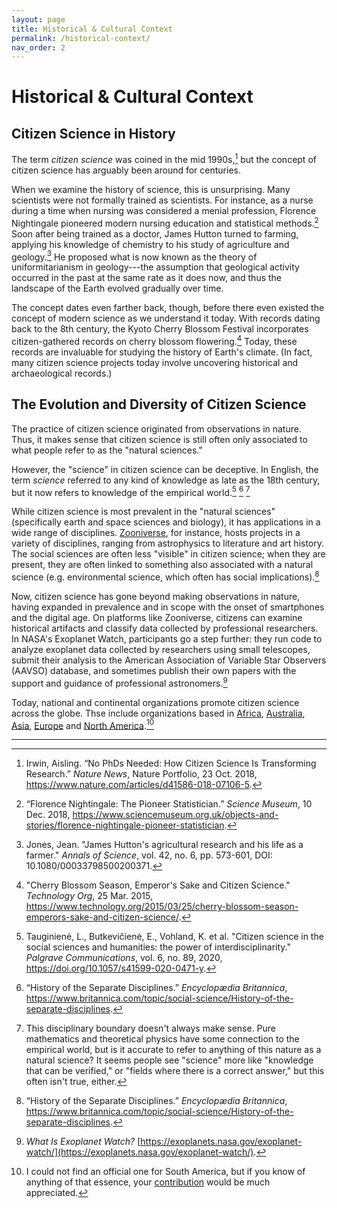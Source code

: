 ```yaml
---
layout: page
title: Historical & Cultural Context
permalink: /historical-context/
nav_order: 2
---
```


# Historical & Cultural Context

## Citizen Science in History

The term *citizen science* was coined in the mid 1990s,[^1] but the concept of citizen science has arguably been around for centuries.

When we examine the history of science, this is unsurprising. Many scientists were not formally trained as scientists. For instance, as a nurse during a time when nursing was considered a menial profession, Florence Nightingale pioneered modern nursing education and statistical methods.[^2] Soon after being trained as a doctor, James Hutton turned to farming, applying his knowledge of chemistry to his study of agriculture and geology.[^3] He proposed what is now known as the theory of uniformitarianism in geology---the assumption that geological activity occurred in the past at the same rate as it does now, and thus the landscape of the Earth evolved gradually over time.

The concept dates even farther back, though, before there even existed the concept of modern science as we understand it today. With records dating back to the 8th century, the Kyoto Cherry Blossom Festival incorporates citizen-gathered records on cherry blossom flowering.[^4] Today, these records are invaluable for studying the history of Earth's climate. (In fact, many citizen science projects today involve uncovering historical and archaeological records.)

## The Evolution and Diversity of Citizen Science

The practice of citizen science originated from observations in nature. Thus, it makes sense that citizen science is still often only associated to what people refer to as the "natural sciences."

However, the "science" in citizen science can be deceptive. In English, the term *science* referred to any kind of knowledge as late as the 18th century, but it now refers to knowledge of the empirical world.[^5] [^6] [^7]

While citizen science is most prevalent in the "natural sciences" (specifically earth and space sciences and biology), it has applications in a wide range of disciplines. [Zooniverse](https://www.zooniverse.org/), for instance, hosts projects in a variety of disciplines, ranging from astrophysics to literature and art history. The social sciences are often less "visible" in citizen science; when they are present, they are often linked to something also associated with a natural science (e.g. environmental science, which often has social implications).[^6]

Now, citizen science has gone beyond making observations in nature, having expanded in prevalence and in scope with the onset of smartphones and the digital age. On platforms like Zooniverse, citizens can examine historical artifacts and classify data collected by professional researchers. In NASA's Exoplanet Watch, participants go a step further: they run code to analyze exoplanet data collected by researchers using small telescopes, submit their analysis to the American Association of Variable Star Observers (AAVSO) database, and sometimes publish their own papers with the support and guidance of professional astronomers.[^8]

Today, national and continental organizations promote citizen science across the globe. Thse include organizations based in [Africa](https://www.usiu.ac.ke/citsci-africa-association/), [Australia](https://citizenscience.org.au/), [Asia](https://citizenscience.asia/), [Europe](https://ecsa.citizen-science.net/) and [North America](https://citizenscience.org/).[^9]


---

[^1]: Irwin, Aisling. “No PhDs Needed: How Citizen Science Is Transforming Research.” *Nature News*, Nature Portfolio, 23 Oct. 2018, https://www.nature.com/articles/d41586-018-07106-5.

[^2]: “Florence Nightingale: The Pioneer Statistician.” *Science Museum*, 10 Dec. 2018, https://www.sciencemuseum.org.uk/objects-and-stories/florence-nightingale-pioneer-statistician.

[^3]: Jones, Jean. "James Hutton's agricultural research and his life as a farmer." *Annals of Science*, vol. 42, no. 6, pp. 573-601, DOI: 10.1080/00033798500200371.

[^4]: "Cherry Blossom Season, Emperor's Sake and Citizen Science." *Technology Org*, 25 Mar. 2015, https://www.technology.org/2015/03/25/cherry-blossom-season-emperors-sake-and-citizen-science/.

[^5]: Tauginienė, L., Butkevičienė, E., Vohland, K. et al. "Citizen science in the social sciences and humanities: the power of interdisciplinarity." *Palgrave Communications*, vol. 6, no. 89, 2020, https://doi.org/10.1057/s41599-020-0471-y.

[^6]: “History of the Separate Disciplines.” *Encyclopædia Britannica*, https://www.britannica.com/topic/social-science/History-of-the-separate-disciplines.

[^7]: This disciplinary boundary doesn't always make sense. Pure mathematics and theoretical physics have some connection to the empirical world, but is it accurate to refer to anything of this nature as a natural science? It seems people see "science" more like "knowledge that can be verified," or "fields where there is a correct answer," but this often isn't true, either.

[^8]: *What Is Exoplanet Watch?* [https://exoplanets.nasa.gov/exoplanet-watch/](https://exoplanets.nasa.gov/exoplanet-watch/).

[^9]: I could not find an official one for South America, but if you know of anything of that essence, your [contribution](/contribute/) would be much appreciated.
